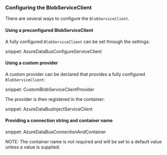 ### Configuring the BlobServiceClient

There are several ways to configure the `BlobServiceClient`. 

#### Using a preconfigured BlobServiceClient

A fully configured `BlobServiceClient` can be set through the settings:

snippet: AzureDataBusConfigureServiceClient

#### Using a custom provider

A custom provider can be declared that provides a fully configured `BlobServiceClient`:

snippet: CustomBlobServiceClientProvider

The provider is then registered in the container:

snippet: AzureDataBusInjectServiceClient

#### Providing a connection string and container name

snippet: AzureDataBusConnectionAndContainer

NOTE: The container name is not required and will be set to a default value unless a value is supplied.
